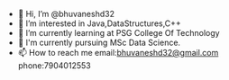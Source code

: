 - 👋 Hi, I’m @bhuvaneshd32
- 👀 I’m interested in Java,DataStructures,C++
- 🌱 I’m currently learning at PSG College Of Technology
- 💞️ I'm currently pursuing MSc Data Science.
- 📫 How to reach me    email:bhuvaneshd32@gmail.com   phone:7904012553
  

<!---
bhuvaneshd32/bhuvaneshd32 is a ✨ special ✨ repository because its `README.md` (this file) appears on your GitHub profile.
You can click the Preview link to take a look at your changes.
--->
